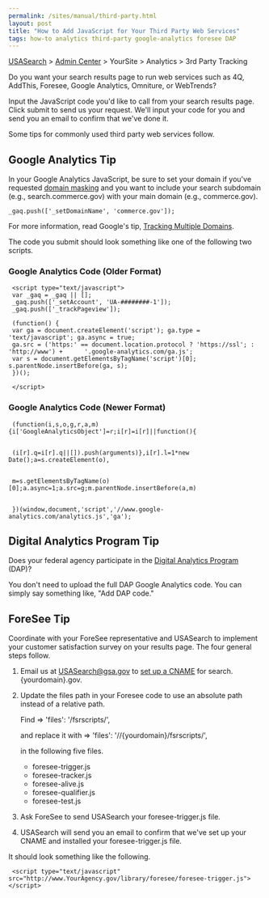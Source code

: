```yaml
---
permalink: /sites/manual/third-party.html
layout: post
title: "How to Add JavaScript for Your Third Party Web Services"
tags: how-to analytics third-party google-analytics foresee DAP
---
```

[USASearch](http://usasearch.howto.gov) > [Admin Center](https://search.usa.gov/sites) > YourSite > Analytics > 3rd Party Tracking

Do you want your search results page to run web services such as 4Q, AddThis, Foresee, Google Analytics, Omniture, or WebTrends?

Input the JavaScript code you'd like to call from your search results page. Click submit to send us your request. We'll input your code for you and send you an email to confirm that we've done it.

Some tips for commonly used third party web services follow.

## Google Analytics Tip

In your Google Analytics JavaScript, be sure to set your domain if you've requested <a href="/sites/manual/cname.html">domain masking</a> and you want to include your search subdomain (e.g., search.commerce.gov) with your main domain (e.g., commerce.gov).

    _gaq.push(['_setDomainName', 'commerce.gov']);

For more information, read Google's tip, [Tracking Multiple Domains](https://developers.google.com/analytics/devguides/collection/gajs/gaTrackingSite).

The code you submit should look something like one of the following two scripts.

### Google Analytics Code (Older Format)

     <script type="text/javascript">
     var _gaq = _gaq || []; 
     _gaq.push(['_setAccount', 'UA-########-1']); 
     _gaq.push(['_trackPageview']);
     
     (function() { 
     var ga = document.createElement('script'); ga.type = 'text/javascript'; ga.async = true; 
     ga.src = ('https:' == document.location.protocol ? 'https://ssl'; : 'http://www') +      '.google-analytics.com/ga.js'; 
     var s = document.getElementsByTagName('script')[0]; s.parentNode.insertBefore(ga, s); 
     })();
     
     </script>

### Google Analytics Code (Newer Format)

     (function(i,s,o,g,r,a,m){i['GoogleAnalyticsObject']=r;i[r]=i[r]||function(){
     

     (i[r].q=i[r].q||[]).push(arguments)},i[r].l=1*new Date();a=s.createElement(o),


     m=s.getElementsByTagName(o)[0];a.async=1;a.src=g;m.parentNode.insertBefore(a,m)


     })(window,document,'script','//www.google-analytics.com/analytics.js','ga');


## Digital Analytics Program Tip

Does your federal agency participate in the [Digital Analytics Program](http://www.howto.gov/web-content/digital-metrics/digital-analytics-program) (DAP)? 

You don't need to upload the full DAP Google Analytics code. You can simply say something like, "Add DAP code."

## ForeSee Tip

Coordinate with your ForeSee representative and USASearch to implement your customer satisfaction survey on your results page. The four general steps follow.

1. Email us at <USASearch@gsa.gov> to <a href="/sites/manual/cname.html">set up a CNAME</a> for search.{yourdomain}.gov.

2. Update the files path in your Foresee code to use an absolute path instead of a relative path. 

    Find => 'files': '/fsrscripts/',
    
    and replace it with => 'files': '//{yourdomain}/fsrscripts/',
  
    in the following five files.

    * foresee-trigger.js  
    * foresee-tracker.js  
    * foresee-alive.js  
    * foresee-qualifier.js  
    * foresee-test.js

3. Ask ForeSee to send USASearch your foresee-trigger.js file.

4. USASearch will send you an email to confirm that we've set up your CNAME and installed your foresee-trigger.js file.

It should look something like the following.

     <script type="text/javascript" src="http://www.YourAgency.gov/library/foresee/foresee-trigger.js"></script>
